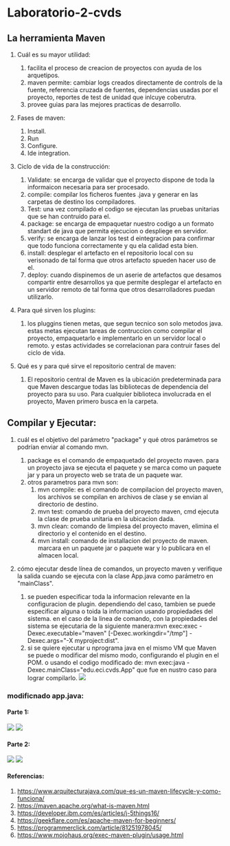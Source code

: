 # Laboratorio-2-cvds
## La herramienta Maven
1. Cuál es su mayor utilidad:
	1. facilita el proceso de creacion de proyectos con ayuda de los arquetipos.
	2. maven permite: cambiar logs creados directamente de controls de la fuente, referencia cruzada de fuentes, dependencias usadas por el proyecto, reportes de test de unidad que inlcuye coberutra.
	3. provee guias para las mejores practicas de desarrollo.

2. Fases de maven:
	1. Install.
	2. Run
	3. Configure.
	4. Ide integration.
3. Ciclo de vida de la construcción:
	1. Validate: se encarga de validar que el proyecto dispone de toda la informaicon necesaria para ser procesado.
	2. compile: compilar los ficheros fuentes .java y generar en las carpetas de destino los compiladores.
	3. Test: una vez compilado el codigo se ejecutan las pruebas unitarias que se han contruido para el.
	4. package: se encarga de empaquetar nuestro codigo a un formato standart de java que permita ejecucion o despliege en servidor.
	5. verify: se encarga de lanzar los test d eintegracion para confirmar que todo funciona correctamente y qu ela calidad esta bien.
	6. install: desplegar el artefacto en el repositorio local con su verisonado de tal forma que otros artefacto spueden hacer uso de el.
	7. deploy: cuando dispinemos de un aserie de artefactos que desamos compartir entre desarrollos ya que permite desplegar el artefacto en un servidor remoto de tal forma que otros desarrolladores puedan utilizarlo.

4. Para qué sirven los plugins:
	1. los pluggins tienen metas, que segun tecnico son solo metodos java. estas metas ejecutan tareas de contruccion como compilar el proyecto, empaquetarlo e implementarlo en un servidor local o remoto. y estas actividades se correlacionan para contruir fases del ciclo de vida.
5. Qué es y para qué sirve el repositorio central de maven:
	1. El repositorio central de Maven es la ubicación predeterminada para que Maven descargue todas las bibliotecas de dependencia del proyecto para su uso. Para cualquier biblioteca involucrada en el proyecto, Maven primero busca en la carpeta.




## Compilar y Ejecutar:

1. cuál es el objetivo del parámetro "package" y qué otros parámetros se podrían enviar al comando mvn.
	1. package es el comando de empaquetado del proyecto maven. para un proyecto java se ejecuta el paquete y se marca como un paquete jar y para un proyecto web se trata de un paquete war.
	2. otros parametros para mvn son: 
		1. mvn compile: es el comando de compilacion del proyecto maven, los archivos se compilan en archivos de clase y se envian al directorio de destino.
		2. mvn test: comando de prueba del proyecto maven, cmd ejecuta la clase de prueba unitaria en la ubicacion dada.
		3. mvn clean: comando de limpiesa del proyecto maven, elimina el directorio y el contenido en el destino.
		4. mvn install: comando de installacion del proyecto de maven. marcara en un paquete jar o paquete war y lo publicara en el almacen local.

2. cómo ejecutar desde línea de comandos, un proyecto maven y verifique la salida cuando se ejecuta con la clase App.java como parámetro en "mainClass".
	1. se pueden especificar toda la informacion relevante en la configuracion de plugin. dependiendo del caso, tambien se puede especificar alguna o toida la informacion usando propiedades del sistema. en el caso de la linea de comando, con la propiedades del sistema se ejecutaria de la siguiente manera:mvn exec:exec -Dexec.executable="maven" [-Dexec.workingdir="/tmp"] -Dexec.args="-X myproject:dist". 
	2. si se quiere ejecutar u nprograma java en el mismo VM que Maven se puede o modificar del mismo modo, configurando el plugin en el POM. o usando el codigo modificado de: mvn exec:java -Dexec.mainClass="edu.eci.cvds.App" que fue en nustro caso para lograr compilarlo.
![](https://i.postimg.cc/RFzXMH9R/compilar-maven.jpg)

### modificnado app.java:
#### Parte 1:

![](https://i.postimg.cc/c1tkQ0kw/maven3.jpg)
![](https://i.postimg.cc/3JMS1Vz6/maven-2.jpg)

#### Parte 2:
![](https://i.postimg.cc/L8JJsQ89/maven4.jpg)
![](https://i.postimg.cc/sxfXCwLR/maven5.jpg)




#### Referencias:
1. https://www.arquitecturajava.com/que-es-un-maven-lifecycle-y-como-funciona/
2. https://maven.apache.org/what-is-maven.html
3. https://developer.ibm.com/es/articles/j-5things16/
4. https://geekflare.com/es/apache-maven-for-beginners/
5. https://programmerclick.com/article/81251978045/
6. https://www.mojohaus.org/exec-maven-plugin/usage.html

